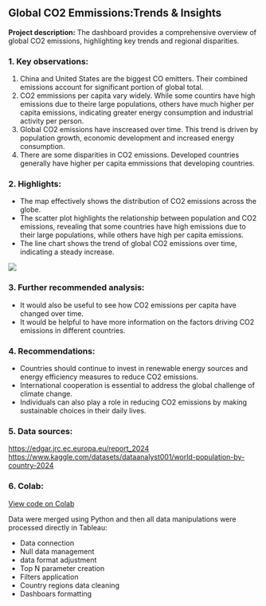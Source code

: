 ## Global CO2 Emmissions:Trends & Insights 

**Project description:** The dashboard provides a comprehensive overview of global CO2 emissions, highlighting key trends and regional disparities.

### 1. Key observations: 

1. China and United States are the biggest CO emitters. Their combined emissions account for significant portion of global total.
2. CO2 emmissions per capita vary widely.  While some countirs have high emissions due to theire large populations, others have much higher per capita emissions, indicating greater energy consumption and industrial activity per person.
3. Global CO2 emissions have inscreased over time. This trend is driven by population growth, economic development and increased energy consumption.
4. There are some disparities in CO2 emissions. Developed countries generally have higher per capita emmissions that developing countries. 

### 2. Highlights:

* The map effectively shows the distribution of CO2 emissions across the globe.    
* The scatter plot highlights the relationship between population and CO2 emissions, revealing that some countries have high emissions due to their large populations, while others have high per capita emissions.    
* The line chart shows the trend of global CO2 emissions over time, indicating a steady increase.

<img src="images/CO2_new.png?raw=true"/>

### 3. Further recommended analysis: 
* It would also be useful to see how CO2 emissions per capita have changed over time.
* It would be helpful to have more information on the factors driving CO2 emissions in different countries.

### 4. Recommendations:
* Countries should continue to invest in renewable energy sources and energy efficiency measures to reduce CO2 emissions.
* International cooperation is essential to address the global challenge of climate change.
* Individuals can also play a role in reducing CO2 emissions by making sustainable choices in their daily lives.

### 5. Data sources:
https://edgar.jrc.ec.europa.eu/report_2024 <br>
https://www.kaggle.com/datasets/dataanalyst001/world-population-by-country-2024

### 6. Colab: 
[View code on Colab](https://colab.research.google.com/drive/1Hz3mPgmoS0TqvjBHSRdX7LpX_COjkHUW?usp=sharing)

Data were merged using Python and then all data manipulations were processed directly in Tableau: 
* Data connection
* Null data management
* data format adjustment
* Top N parameter creation
* Filters application
* Country regions data cleaning
* Dashboars formatting 

  








